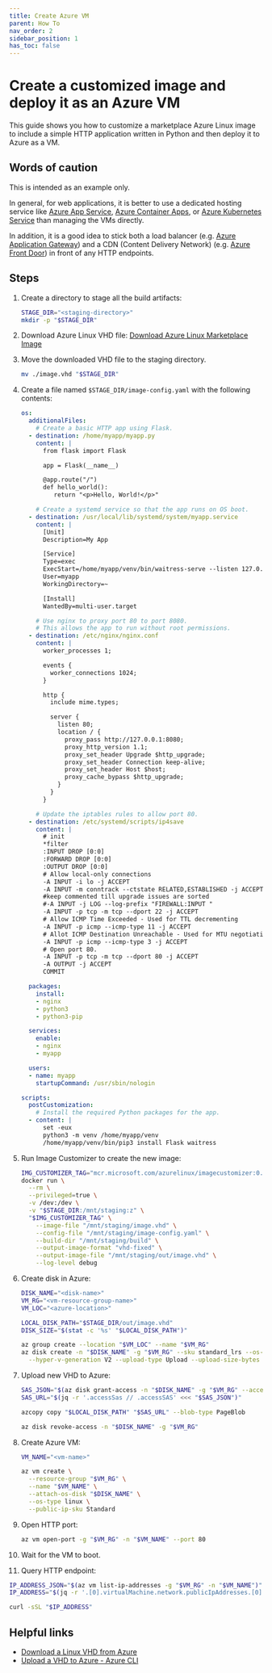 ```yaml
---
title: Create Azure VM
parent: How To
nav_order: 2
sidebar_position: 1
has_toc: false
---
```


# Create a customized image and deploy it as an Azure VM

This guide shows you how to customize a marketplace Azure Linux image to include a
simple HTTP application written in Python and then deploy it to Azure as a VM.

## Words of caution

This is intended as an example only.

In general, for web applications, it is better to use a dedicated hosting service like
[Azure App Service](https://learn.microsoft.com/en-us/azure/app-service/overview),
[Azure Container Apps](https://learn.microsoft.com/en-us/azure/container-apps/), or
[Azure Kubernetes Service](https://learn.microsoft.com/en-us/azure/aks/what-is-aks)
than managing the VMs directly.

In addition, it is a good idea to stick both a load balancer (e.g.
[Azure Application Gateway](https://learn.microsoft.com/en-us/azure/application-gateway/overview))
and a CDN (Content Delivery Network) (e.g.
[Azure Front Door](https://learn.microsoft.com/en-us/azure/frontdoor/front-door-overview))
in front of any HTTP endpoints.

## Steps

1. Create a directory to stage all the build artifacts:

   ```bash
   STAGE_DIR="<staging-directory>"
   mkdir -p "$STAGE_DIR"
   ```

2. Download Azure Linux VHD file:
   [Download Azure Linux Marketplace Image](./download-marketplace-image.md)

3. Move the downloaded VHD file to the staging directory.

   ```bash
   mv ./image.vhd "$STAGE_DIR"
   ```

4. Create a file named `$STAGE_DIR/image-config.yaml` with the following
   contents:

   ```yaml
   os:
     additionalFiles:
       # Create a basic HTTP app using Flask.
     - destination: /home/myapp/myapp.py
       content: |
         from flask import Flask

         app = Flask(__name__)

         @app.route("/")
         def hello_world():
            return "<p>Hello, World!</p>"

       # Create a systemd service so that the app runs on OS boot.
     - destination: /usr/local/lib/systemd/system/myapp.service
       content: |
         [Unit]
         Description=My App

         [Service]
         Type=exec
         ExecStart=/home/myapp/venv/bin/waitress-serve --listen 127.0.0.1:8080 myapp:app
         User=myapp
         WorkingDirectory=~

         [Install]
         WantedBy=multi-user.target

       # Use nginx to proxy port 80 to port 8080.
       # This allows the app to run without root permissions.
     - destination: /etc/nginx/nginx.conf
       content: |
         worker_processes 1;

         events {
           worker_connections 1024;
         }

         http {
           include mime.types;

           server {
             listen 80;
             location / {
               proxy_pass http://127.0.0.1:8080;
               proxy_http_version 1.1;
               proxy_set_header Upgrade $http_upgrade;
               proxy_set_header Connection keep-alive;
               proxy_set_header Host $host;
               proxy_cache_bypass $http_upgrade;
             }
           }
         }

       # Update the iptables rules to allow port 80.
     - destination: /etc/systemd/scripts/ip4save
       content: |
         # init
         *filter
         :INPUT DROP [0:0]
         :FORWARD DROP [0:0]
         :OUTPUT DROP [0:0]
         # Allow local-only connections
         -A INPUT -i lo -j ACCEPT
         -A INPUT -m conntrack --ctstate RELATED,ESTABLISHED -j ACCEPT
         #keep commented till upgrade issues are sorted
         #-A INPUT -j LOG --log-prefix "FIREWALL:INPUT "
         -A INPUT -p tcp -m tcp --dport 22 -j ACCEPT
         # Allow ICMP Time Exceeded - Used for TTL decrementing
         -A INPUT -p icmp --icmp-type 11 -j ACCEPT
         # Allot ICMP Destination Unreachable - Used for MTU negotiation
         -A INPUT -p icmp --icmp-type 3 -j ACCEPT
         # Open port 80.
         -A INPUT -p tcp -m tcp --dport 80 -j ACCEPT
         -A OUTPUT -j ACCEPT
         COMMIT

     packages:
       install:
       - nginx
       - python3
       - python3-pip

     services:
       enable:
       - nginx
       - myapp

     users:
     - name: myapp
       startupCommand: /usr/sbin/nologin

   scripts:
     postCustomization:
       # Install the required Python packages for the app.
     - content: |
         set -eux
         python3 -m venv /home/myapp/venv
         /home/myapp/venv/bin/pip3 install Flask waitress
   ```

5. Run Image Customizer to create the new image:

   ```bash
   IMG_CUSTOMIZER_TAG="mcr.microsoft.com/azurelinux/imagecustomizer:0.18.0"
   docker run \
     --rm \
     --privileged=true \
     -v /dev:/dev \
     -v "$STAGE_DIR:/mnt/staging:z" \
     "$IMG_CUSTOMIZER_TAG" \
       --image-file "/mnt/staging/image.vhd" \
       --config-file "/mnt/staging/image-config.yaml" \
       --build-dir "/mnt/staging/build" \
       --output-image-format "vhd-fixed" \
       --output-image-file "/mnt/staging/out/image.vhd" \
       --log-level debug
   ```

6. Create disk in Azure:

   ```bash
   DISK_NAME="<disk-name>"
   VM_RG="<vm-resource-group-name>"
   VM_LOC="<azure-location>"

   LOCAL_DISK_PATH="$STAGE_DIR/out/image.vhd"
   DISK_SIZE="$(stat -c '%s' "$LOCAL_DISK_PATH")"

   az group create --location "$VM_LOC" --name "$VM_RG"
   az disk create -n "$DISK_NAME" -g "$VM_RG" --sku standard_lrs --os-type Linux \
     --hyper-v-generation V2 --upload-type Upload --upload-size-bytes "$DISK_SIZE"
   ```

7. Upload new VHD to Azure:

   ```bash
   SAS_JSON="$(az disk grant-access -n "$DISK_NAME" -g "$VM_RG" --access-level Write --duration-in-seconds 86400)"
   SAS_URL="$(jq -r '.accessSas // .accessSAS' <<< "$SAS_JSON")"

   azcopy copy "$LOCAL_DISK_PATH" "$SAS_URL" --blob-type PageBlob

   az disk revoke-access -n "$DISK_NAME" -g "$VM_RG"
   ```

8. Create Azure VM:

   ```bash
   VM_NAME="<vm-name>"

   az vm create \
     --resource-group "$VM_RG" \
     --name "$VM_NAME" \
     --attach-os-disk "$DISK_NAME" \
     --os-type linux \
     --public-ip-sku Standard
   ```

9. Open HTTP port:

   ```bash
   az vm open-port -g "$VM_RG" -n "$VM_NAME" --port 80
   ```

10. Wait for the VM to boot.

11. Query HTTP endpoint:

   ```bash
   IP_ADDRESS_JSON="$(az vm list-ip-addresses -g "$VM_RG" -n "$VM_NAME")"
   IP_ADDRESS="$(jq -r '.[0].virtualMachine.network.publicIpAddresses.[0].ipAddress' <<< "$IP_ADDRESS_JSON")"

   curl -sSL "$IP_ADDRESS"
   ```

## Helpful links

- [Download a Linux VHD from Azure](https://learn.microsoft.com/en-us/azure/virtual-machines/linux/download-vhd?tabs=azure-portal)
- [Upload a VHD to Azure - Azure CLI](https://learn.microsoft.com/en-us/azure/virtual-machines/linux/disks-upload-vhd-to-managed-disk-cli)
